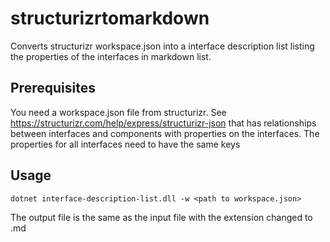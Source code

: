 # structurizrtomarkdown
Converts structurizr workspace.json into a interface description list listing the properties of the interfaces in markdown list.

## Prerequisites

You need a workspace.json file from structurizr. See https://structurizr.com/help/express/structurizr-json
that has relationships between interfaces and components with properties on the interfaces.
The properties for all interfaces need to have the same keys

## Usage

```dotnet interface-description-list.dll -w <path to workspace.json>```

The output file is the same as the input file with the extension changed to .md
